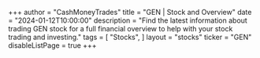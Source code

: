+++
author = "CashMoneyTrades"
title = "GEN | Stock and Overview"
date = "2024-01-12T10:00:00"
description = "Find the latest information about trading GEN stock for a full financial overview to help with your stock trading and investing."
tags = [
   "Stocks",
]
layout = "stocks"
ticker = "GEN"
disableListPage = true
+++
